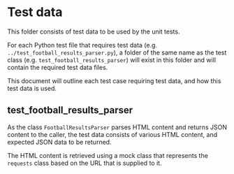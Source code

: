 # Test data
This folder consists of test data to be used by the unit tests.

For each Python test file that requires test data (e.g. `../test_football_results_parser.py`), a folder of the same name as the test class (e.g. `test_football_results_parser`) will exist in this folder and will contain the required test data files.

This document will outline each test case requiring test data, and how this test data is used.

## test_football_results_parser
As the class `FootballResultsParser` parses HTML content and returns JSON content to the caller, the test data consists of various HTML content, and expected JSON data to be returned.

The HTML content is retrieved using a mock class that represents the `requests` class based on the URL that is supplied to it.
